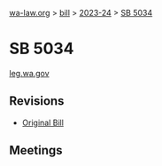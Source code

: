 [wa-law.org](/) > [bill](/bill/) > [2023-24](/bill/2023-24/) > [SB 5034](/bill/2023-24/sb/5034/)

# SB 5034
[leg.wa.gov](https://app.leg.wa.gov/billsummary?BillNumber=5034&Year=2023&Initiative=false)

## Revisions
* [Original Bill](1/)

## Meetings